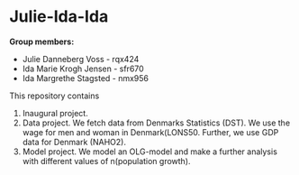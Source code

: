 # Julie-Ida-Ida

**Group members:**
- Julie Danneberg Voss - rqx424
- Ida Marie Krogh Jensen - sfr670
- Ida Margrethe Stagsted - nmx956

This repository contains  
1. Inaugural project. 
2. Data project. We fetch data from Denmarks Statistics (DST). We use the wage for men and woman in Denmark(LONS50. Further, we use GDP data for Denmark (NAHO2). 
3. Model project. We model an OLG-model and make a further analysis with different values of n(population growth).  
